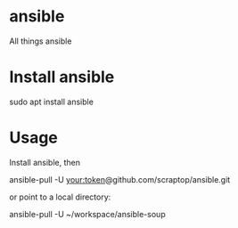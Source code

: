 # ansible
All things ansible

# Install ansible
sudo apt install ansible

# Usage
Install ansible, then

  ansible-pull -U <your:token>@github.com/scraptop/ansible.git 

or point to a local directory:

  ansible-pull -U ~/workspace/ansible-soup
